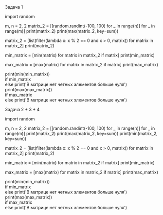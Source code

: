 Задача 1 

import random

m, n = 2, 2
matrix_2 = [[random.randint(-100, 100)
             for _ in range(n)]
             for _ in range(m)]
print(matrix_2)
print(max(matrix_2, key=sum))


matrix_2 = [list(filter(lambda x: x % 2 == 0 and x > 0, matrix))
            for matrix in matrix_2]
print(matrix_2)


min_matrix = [min(matrix)
              for matrix in matrix_2
                 if matrix]
print(min_matrix)

max_matrix = [max(matrix)
              for matrix in matrix_2
                 if matrix]
print(max_matrix)

print(min(min_matrix)) \
    if min_matrix \
      else print('В матрице нет четных элементов больше нуля')
print(max(max_matrix)) \
    if max_matrix \
      else print('В матрице нет четных элементов больше нуля')

Задача 2 + 3 + 4 

import random

m, n = 2, 2
matrix_2 = [[random.randint(-100, 100)
             for _ in range(n)]
             for _ in range(m)]
print(matrix_2)
print(max(matrix_2, key=sum))
print(min(matrix_2, key=sum))


matrix_2 = [list(filter(lambda x: x % 2 == 0 and x > 0, matrix))
            for matrix in matrix_2]
print(matrix_2)


min_matrix = [min(matrix)
              for matrix in matrix_2
                 if matrix]
print(min_matrix)

max_matrix = [max(matrix)
              for matrix in matrix_2
                 if matrix]
print(max_matrix)

print(min(min_matrix)) \
    if min_matrix \
      else print('В матрице нет четных элементов больше нуля')
print(max(max_matrix)) \
    if max_matrix \
      else print('В матрице нет четных элементов больше нуля')
